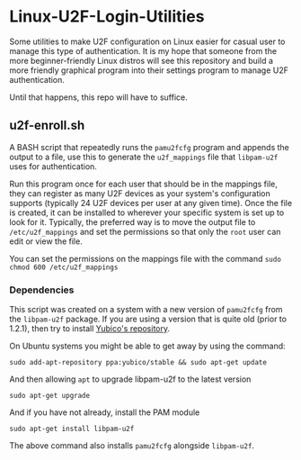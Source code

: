 Linux-U2F-Login-Utilities
=========================

Some utilities to make U2F configuration on Linux easier for casual user to
manage this type of authentication. It is my hope that someone from the more
beginner-friendly Linux distros will see this repository and build a more friendly
graphical program into their settings program to manage U2F authentication.

Until that happens, this repo will have to suffice.

u2f-enroll.sh
-------------

A BASH script that repeatedly runs the ```pamu2fcfg``` program and appends the output
to a file, use this to generate the ```u2f_mappings``` file that ```libpam-u2f``` uses
for authentication.

Run this program once for each user that should be in the mappings file, they can
register as many U2F devices as your system's configuration supports (typically
24 U2F devices per user at any given time). Once the file is created, it can be
installed to wherever your specific system is set up to look for it. Typically,
the preferred way is to move the output file to ```/etc/u2f_mappings``` and set
the permissions so that only the ```root``` user can edit or view the file.

You can set the permissions on the mappings file with the command
`sudo chmod 600 /etc/u2f_mappings`

### Dependencies

This script was created on a system with a new version of `pamu2fcfg` from the `libpam-u2f`
package. If you are using a version that is quite old (prior to 1.2.1), then try to install
[Yubico's repository](https://support.yubico.com/hc/en-us/articles/360016649039-Installing-Yubico-Software-on-Linux).

On Ubuntu systems you might be able to get away by using the command:

`sudo add-apt-repository ppa:yubico/stable && sudo apt-get update`

And then allowing `apt` to upgrade libpam-u2f to the latest version

`sudo apt-get upgrade`

And if you have not already, install the PAM module

`sudo apt-get install libpam-u2f`

The above command also installs `pamu2fcfg` alongside `libpam-u2f`.
